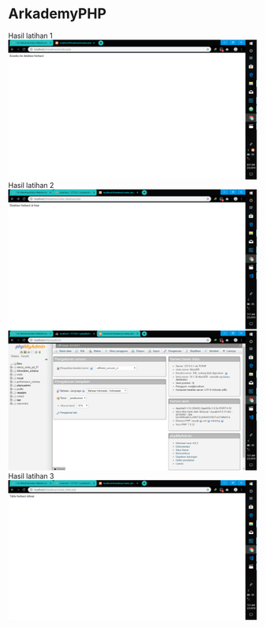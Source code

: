 # ArkademyPHP
Hasil latihan 1
![alt text](https://github.com/Nesta2002/ArkademyPHP/blob/master/Screenshot%20(252).png)
Hasil latihan 2
![alt text](https://github.com/Nesta2002/ArkademyPHP/blob/master/Screenshot%20(253).png)
![alt text](https://github.com/Nesta2002/ArkademyPHP/blob/master/Screenshot%20(254).png)
Hasil latihan 3
![alt text](https://github.com/Nesta2002/ArkademyPHP/blob/master/Screenshot%20(255).png)
